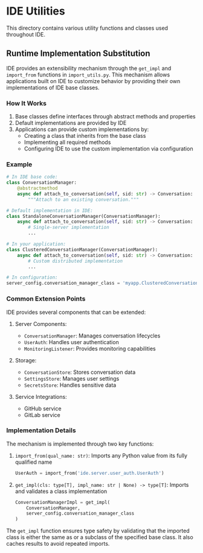 # IDE Utilities

This directory contains various utility functions and classes used throughout IDE.

## Runtime Implementation Substitution

IDE provides an extensibility mechanism through the `get_impl` and `import_from` functions in `import_utils.py`. This mechanism allows applications built on IDE to customize behavior by providing their own implementations of IDE base classes.

### How It Works

1. Base classes define interfaces through abstract methods and properties
2. Default implementations are provided by IDE
3. Applications can provide custom implementations by:
   - Creating a class that inherits from the base class
   - Implementing all required methods
   - Configuring IDE to use the custom implementation via configuration

### Example

```python
# In IDE base code:
class ConversationManager:
    @abstractmethod
    async def attach_to_conversation(self, sid: str) -> Conversation:
        """Attach to an existing conversation."""

# Default implementation in IDE:
class StandaloneConversationManager(ConversationManager):
    async def attach_to_conversation(self, sid: str) -> Conversation:
        # Single-server implementation
        ...

# In your application:
class ClusteredConversationManager(ConversationManager):
    async def attach_to_conversation(self, sid: str) -> Conversation:
        # Custom distributed implementation
        ...

# In configuration:
server_config.conversation_manager_class = 'myapp.ClusteredConversationManager'
```

### Common Extension Points

IDE provides several components that can be extended:

1. Server Components:
   - `ConversationManager`: Manages conversation lifecycles
   - `UserAuth`: Handles user authentication
   - `MonitoringListener`: Provides monitoring capabilities

2. Storage:
   - `ConversationStore`: Stores conversation data
   - `SettingsStore`: Manages user settings
   - `SecretsStore`: Handles sensitive data

3. Service Integrations:
   - GitHub service
   - GitLab service

### Implementation Details

The mechanism is implemented through two key functions:

1. `import_from(qual_name: str)`: Imports any Python value from its fully qualified name
   ```python
   UserAuth = import_from('ide.server.user_auth.UserAuth')
   ```

2. `get_impl(cls: type[T], impl_name: str | None) -> type[T]`: Imports and validates a class implementation
   ```python
   ConversationManagerImpl = get_impl(
       ConversationManager,
       server_config.conversation_manager_class
   )
   ```

The `get_impl` function ensures type safety by validating that the imported class is either the same as or a subclass of the specified base class. It also caches results to avoid repeated imports.
